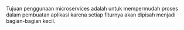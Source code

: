 Tujuan penggunaan microservices adalah untuk mempermudah proses dalam pembuatan aplikasi karena setiap fiturnya akan dipisah menjadi bagian-bagian kecil.
